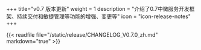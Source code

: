 +++
title="v0.7 版本更新"
weight = 1
description = "介绍了0.7中微服务开发框架、持续交付和敏捷管理等功能的增强、变更等"
icon = "icon-release-notes"
+++

{{< readfile file="/static/release/CHANGELOG_V0.7.0_zh.md" markdown="true" >}}